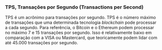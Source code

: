 ### TPS, Transações por Segundo (Transactions per Second)

TPS é um acrônimo para transações por segundo. TPS é o número máximo de transações que uma determinada tecnologia _blockchain_ pode processar a cada segundo. Para referência, o Bitcoin e o Ethereum podem processar no máximo 7 e 15 transações por segundo. Isso é relativamente baixo em comparação com a VISA ou Mastercard, que teoricamente podem lidar com até 45.000 transações por segundo.
